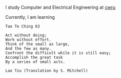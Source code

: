 I study Computer and Electrical Engineering at [cwru](https://www.case.edu)

Currently, I am learning

```
Tao Te Ching 63

Act without doing;  
Work without effort.  
Think of the small as large,  
And the few as many.  
Confront the difficult while it is still easy;  
Accomplish the great task  
By a series of small acts.

Lao Tzu (Translation by S. Mitchell)
```

